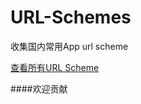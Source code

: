 # URL-Schemes
收集国内常用App url scheme

[查看所有URL Scheme][urlschemes]


####欢迎贡献




[urlschemes]: https://github.com/github-xiaogang/URL-Schemes/blob/master/url-schemes.md
